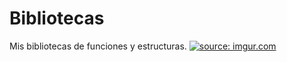 # Bibliotecas
Mis bibliotecas de funciones y estructuras.
<a href="https://imgur.com/UCI8Wto"><img src="https://i.imgur.com/UCI8Wto.jpg" title="source: imgur.com" /></a>
